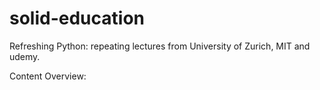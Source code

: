 # solid-education
Refreshing Python: repeating lectures from University of Zurich, MIT and udemy.

Content Overview:
